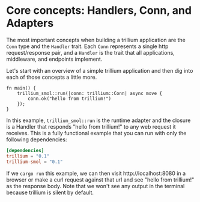 # Core concepts: Handlers, Conn, and Adapters

The most important concepts when building a trillium application are
the `Conn` type and the `Handler` trait. Each `Conn` represents a
single http request/response pair, and a `Handler` is the trait that
all applications, middleware, and endpoints implement.

Let's start with an overview of a simple trillium application and then
dig into each of those concepts a little more.

```rust,noplaypen
fn main() {
    trillium_smol::run(|conn: trillium::Conn| async move {
        conn.ok("hello from trillium!")
    });
}
```

In this example, `trillium_smol::run` is the runtime adapter and the
closure is a Handler that responds "hello from trillium!" to any web
request it receives. This is a fully functional example that you can
run with only the following dependencies:

```toml
[dependencies]
trillium = "0.1"
trillium-smol = "0.1"
```

If we `cargo run` this example, we can then visit
http://localhost:8080 in a browser or make a curl request against that
url and see "hello from trillium!" as the response body. Note that we
won't see any output in the terminal because trillium is silent by
default.
